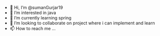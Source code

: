 - 👋 Hi, I’m @sumanGurjar19
- 👀 I’m interested in java
- 🌱 I’m currently learning spring
- 💞️ I’m looking to collaborate on project where i can implement and learn
- 📫 How to reach me ...

<!---
sumanGurjar19/sumanGurjar19 is a ✨ special ✨ repository because its `README.md` (this file) appears on your GitHub profile.
You can click the Preview link to take a look at your changes.
--->

